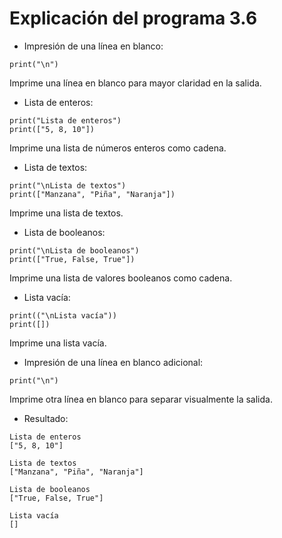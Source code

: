 # Explicación del programa 3.6
- Impresión de una línea en blanco:
```
print("\n")
```
Imprime una línea en blanco para mayor claridad en la salida.

- Lista de enteros:
```
print("Lista de enteros")
print(["5, 8, 10"])
```
Imprime una lista de números enteros como cadena.

- Lista de textos:
```
print("\nLista de textos")
print(["Manzana", "Piña", "Naranja"])
```
Imprime una lista de textos.

- Lista de booleanos:
```
print("\nLista de booleanos")
print(["True, False, True"])
```
Imprime una lista de valores booleanos como cadena.

- Lista vacía:
```
print(("\nLista vacía"))
print([])
```
Imprime una lista vacía.

- Impresión de una línea en blanco adicional:
```
print("\n")
```
Imprime otra línea en blanco para separar visualmente la salida.

- Resultado:
```
Lista de enteros
["5, 8, 10"]

Lista de textos
["Manzana", "Piña", "Naranja"]

Lista de booleanos
["True, False, True"]

Lista vacía
[]
```
